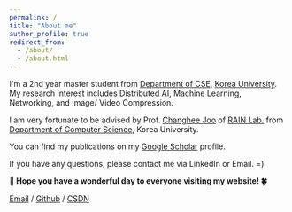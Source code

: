 ```yaml
---
permalink: /
title: "About me"
author_profile: true
redirect_from: 
  - /about/
  - /about.html
---
```


I'm a 2nd year master student from [Department of CSE](https://cs.korea.ac.kr/cs/index.do), [Korea University](https://www.korea.ac.kr/sites/ko/index.do). My research interest includes Distributed AI, Machine Learning, Networking, and Image/ Video Compression.

I am very fortunate to be advised by Prof. [Changhee Joo](https://rain.korea.ac.kr/members/professor) of [RAIN Lab.](https://rain.korea.ac.kr/) from [Department of Computer Science](https://cs.korea.ac.kr/cs/index.do), Korea University.

You can find my publications on my [Google Scholar](https://scholar.google.com/citations?user=6D4rBUIAAAAJ&hl=en&authuser=1) profile.


If you have any questions, please contact me via LinkedIn or Email. =)

**🎉 Hope you have a wonderful day to everyone visiting my website! 🍀**

[Email](mailto:junhochae@korea.ac.kr) / [Github](https://github.com/chae-junho) / [CSDN](https://blog.csdn.net/cjh0318?spm=1000.2115.3001.5343)

